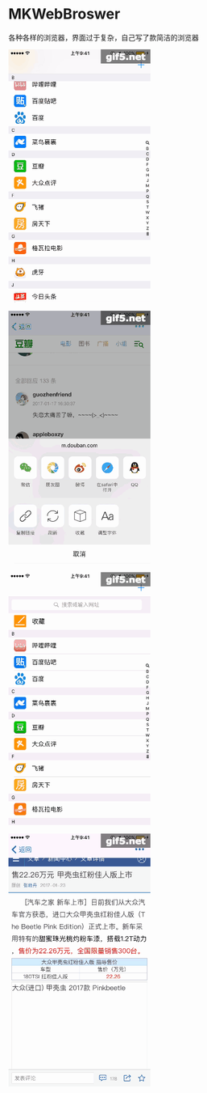 # MKWebBroswer


各种各样的浏览器，界面过于复杂，自己写了款简洁的浏览器


![image](https://github.com/BrookeMa/GiF-Library/blob/master/mk_broswer_0.gif)   

![image](https://github.com/BrookeMa/GiF-Library/blob/master/mk_broswer_1.gif)   

![image](https://github.com/BrookeMa/GiF-Library/blob/master/mk_broswer_2.gif)   

![image](https://github.com/BrookeMa/GiF-Library/blob/master/mk_broswer_3.gif)   
